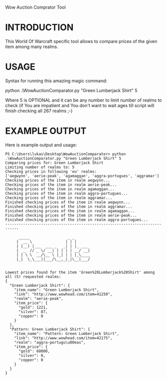 Wow Auction Comprator Tool

# INTRODUCTION

This World Of Warcraft specific tool allows to compare prices of the given item among many realms.


# USAGE

Syntax for running this amazing magic command:

python .\WowAuctionComparator.py "Green Lumberjack Shirt" 5

Where 5 is OPTIONAL and it can be any number to limit number of realms to check (if You are impatient and You don't want to wait ages till script will finish checking all 267 realms ;-)


# EXAMPLE OUTPUT

Here is example output and usage:

    PS C:\Users\lukas\Desktop\WowAuctionComparator> python .\WowAuctionComparator.py "Green Lumberjack Shirt" 5
    Comparing prices for: Green Lumberjack Shirt
    Limiting number of realms to: 5
    Checking prices in following 'eu' realms:
    ['aegwynn', 'aerie-peak', 'agamaggan', 'aggra-portugues', 'aggramar']
    Checking prices of the item in realm aegwynn...
    Checking prices of the item in realm aerie-peak...
    Checking prices of the item in realm agamaggan...
    Checking prices of the item in realm aggra-portugues...
    Checking prices of the item in realm aggramar...
    Finished checking prices of the item in realm aegwynn...
    Finished checking prices of the item in realm aggramar...
    Finished checking prices of the item in realm agamaggan...
    Finished checking prices of the item in realm aerie-peak...
    Finished checking prices of the item in realm aggra-portugues...
    ----------------------------------------------------------------------------

          _____                 _ _
         |  __ \               | | |
         | |__) |___  ___ _   _| | |_ ___
         |  _  // _ \/ __| | | | | __/ __|
         | | \ \  __/\__ \ |_| | | |_\____
         |_|  \_\___||___/\__,_|_|\__|___/


    Lowest prices found for the item 'Green%20Lumberjack%20Shirt' among all (5) requested realms:
    {
      "Green Lumberjack Shirt": {
        "item_name": "Green Lumberjack Shirt",
        "link": "http://www.wowhead.com/item=41250",
        "realm": "aerie-peak",
        "item_price": {
          "gold": 1221,
          "silver": 87,
          "copper": 0
        }
      },
      "Pattern: Green Lumberjack Shirt": {
        "item_name": "Pattern: Green Lumberjack Shirt",
        "link": "http://www.wowhead.com/item=42175",
        "realm": "aggra-portugu\u00eas",
        "item_price": {
          "gold": 60000,
          "silver": 0,
          "copper": 0
        }
      }
    }
